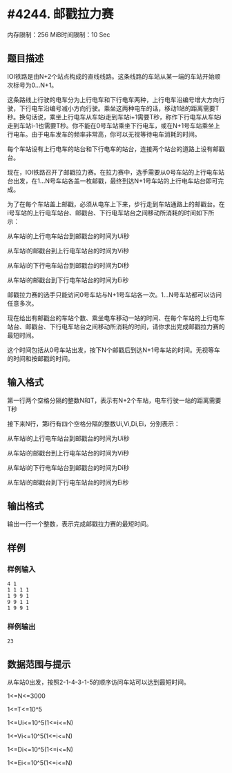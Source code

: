 # #4244. 邮戳拉力赛

内存限制：256 MiB时间限制：10 Sec

## 题目描述

IOI铁路是由N+2个站点构成的直线线路。这条线路的车站从某一端的车站开始顺次标号为0...N+1。

这条路线上行驶的电车分为上行电车和下行电车两种，上行电车沿编号增大方向行驶，下行电车沿编号减小方向行驶。乘坐这两种电车的话，移动1站的距离需要T秒。换句话说，乘坐上行电车从车站i走到车站i+1需要T秒，称作下行电车从车站i走到车站i-1也需要T秒。你不能在0号车站乘坐下行电车，或在N+1号车站乘坐上行电车。由于电车发车的频率非常高，你可以无视等待电车消耗的时间。

每个车站设有上行电车的站台和下行电车的站台，连接两个站台的道路上设有邮戳台。

现在，IOI铁路召开了邮戳拉力赛。在拉力赛中，选手需要从0号车站的上行电车站台出发，在1...N号车站各盖一枚邮戳，最终到达N+1号车站的上行电车站台即可完成。

为了在每个车站盖上邮戳，必须从电车上下来，步行走到车站通路上的邮戳台。在i号车站的上行电车站台、邮戳台、下行电车站台之间移动所消耗的时间如下所示：

从车站i的上行电车站台到邮戳台的时间为Ui秒

从车站i的邮戳台到上行电车站台的时间为Vi秒

从车站i的下行电车站台到邮戳台的时间为Di秒

从车站i的邮戳台到下行电车站台的时间为Ei秒

邮戳拉力赛的选手只能访问0号车站与N+1号车站各一次。1...N号车站都可以访问任意多次。

 

现在给出有邮戳台的车站个数、乘坐电车移动一站的时间、在每个车站的上行电车站台、邮戳台、下行电车站台之间移动所消耗的时间，请你求出完成邮戳拉力赛的最短时间。

这个时间包括从0号车站出发，按下N个邮戳后到达N+1号车站的时间。无视等车的时间和按邮戳的时间。

## 输入格式

第一行两个空格分隔的整数N和T，表示有N+2个车站，电车行驶一站的距离需要T秒

接下来N行，第i行有四个空格分隔的整数Ui,Vi,Di,Ei，分别表示：

从车站i的上行电车站台到邮戳台的时间为Ui秒

从车站i的邮戳台到上行电车站台的时间为Vi秒

从车站i的下行电车站台到邮戳台的时间为Di秒

从车站i的邮戳台到下行电车站台的时间为Ei秒

## 输出格式

输出一行一个整数，表示完成邮戳拉力赛的最短时间。

## 样例

### 样例输入

    
    4 1
    1 1 1 1
    1 9 9 1
    9 9 1 1
    1 9 9 1
    

### 样例输出

    
    23
    

## 数据范围与提示

从车站0出发，按照2-1-4-3-1-5的顺序访问车站可以达到最短时间。

1<=N<=3000

1<=T<=10^5

1<=Ui<=10^5(1<=i<=N)

1<=Vi<=10^5(1<=i<=N)

1<=Di<=10^5(1<=i<=N)

1<=Ei<=10^5(1<=i<=N)
